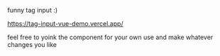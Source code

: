 funny tag input :)

https://tag-input-vue-demo.vercel.app/

feel free to yoink the component for your own use and make whatever changes you like
